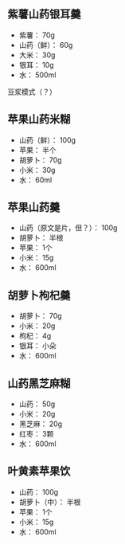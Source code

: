 

## 紫薯山药银耳羹

* 紫薯： 70g
* 山药（鲜）： 60g
* 大米： 30g
* 银耳： 10g
* 水： 500ml

豆浆模式（？）

## 苹果山药米糊

* 山药（鲜）： 100g
* 苹果： 半个
* 胡萝卜： 70g
* 小米： 30g
* 水： 60ml

## 苹果山药羹

* 山药（原文是片，但？）： 100g
* 胡萝卜： 半根
* 苹果： 1个
* 小米： 15g
* 水： 600ml

## 胡萝卜枸杞羹

* 胡萝卜： 70g
* 小米： 20g
* 枸杞： 4g
* 银耳： 小朵
* 水： 600ml

## 山药黑芝麻糊

* 山药： 50g
* 小米： 20g
* 黑芝麻： 20g
* 红枣： 3颗
* 水： 600ml

## 叶黄素苹果饮

* 山药： 100g
* 胡萝卜（中）： 半根
* 苹果： 1个
* 小米： 15g
* 水： 600ml
